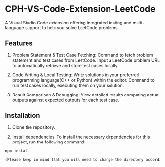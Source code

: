 # CPH-VS-Code-Extension-LeetCode

A Visual Studio Code extension offering integrated testing and multi-language support to help you solve LeetCode problems.

## Features

1) Problem Statement & Test Case Fetching:
  Command to fetch problem statement and test cases from LeetCode.
  Input a LeetCode problem URL to automatically retrieve and store test cases locally.

2) Code Writing & Local Testing:
  Write solutions in your preferred programming language(C++ or Python) within the editor.
  Command to run test cases locally, executing them on your solution.

3) Result Comparison & Debugging:
  View detailed results comparing actual outputs against expected outputs for each test case.

## Installation

1) Clone the repository.

2) Install dependencies.
To install the necessary dependencies for this project, run the following command:

```bash
npm install

(Please keep in mind that you will need to change the directory according to your system.)